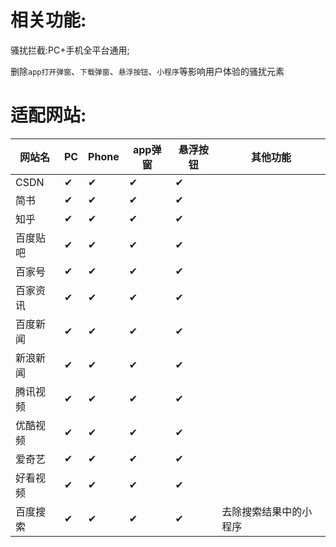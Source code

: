 # 相关功能:

骚扰拦截:PC+手机全平台通用;

删除`app打开弹窗`、`下载弹窗`、`悬浮按钮`、`小程序`等影响用户体验的骚扰元素

# 适配网站:
|网站名|PC|Phone|app弹窗|悬浮按钮|其他功能|
|-|-|-|-|-|-|
|CSDN|✔|✔|✔|✔||
|简书|✔|✔|✔|✔||
|知乎|✔|✔|✔|✔||
|百度贴吧|✔|✔|✔|✔||
|百家号|✔|✔|✔|✔||
|百家资讯|✔|✔|✔|✔||
|百度新闻|✔|✔|✔|✔||
|新浪新闻|✔|✔|✔|✔||
|腾讯视频|✔|✔|✔|✔||
|优酷视频|✔|✔|✔|✔||
|爱奇艺|✔|✔|✔|✔||
|好看视频|✔|✔|✔|✔||
|百度搜索|✔|✔|✔|✔|去除搜索结果中的小程序|